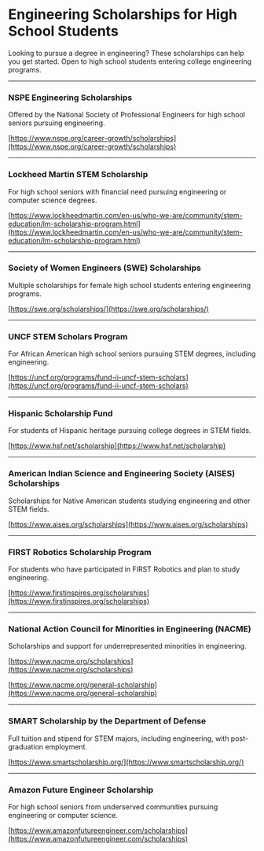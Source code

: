 # Engineering Scholarships for High School Students

Looking to pursue a degree in engineering? These scholarships can help you get started. Open to high school students entering college engineering programs.

---

### NSPE Engineering Scholarships  

Offered by the National Society of Professional Engineers for high school seniors pursuing engineering.  

<!-- [https://www.nspe.org/resources/students/scholarships](https://www.nspe.org/resources/students/scholarships) -->
[https://www.nspe.org/career-growth/scholarships](https://www.nspe.org/career-growth/scholarships)

---

### Lockheed Martin STEM Scholarship  

For high school seniors with financial need pursuing engineering or computer science degrees.  

[https://www.lockheedmartin.com/en-us/who-we-are/community/stem-education/lm-scholarship-program.html](https://www.lockheedmartin.com/en-us/who-we-are/community/stem-education/lm-scholarship-program.html)

---


### Society of Women Engineers (SWE) Scholarships  

Multiple scholarships for female high school students entering engineering programs.  

[https://swe.org/scholarships/](https://swe.org/scholarships/)

---

### UNCF STEM Scholars Program  

For African American high school seniors pursuing STEM degrees, including engineering.  

<!-- [https://uncf.org/programs/uncf-stem-scholars-program](https://uncf.org/programs/uncf-stem-scholars-program) -->
 [https://uncf.org/programs/fund-ii-uncf-stem-scholars](https://uncf.org/programs/fund-ii-uncf-stem-scholars) 

---

### Hispanic Scholarship Fund  

For students of Hispanic heritage pursuing college degrees in STEM fields.  

[https://www.hsf.net/scholarship](https://www.hsf.net/scholarship)

---

### American Indian Science and Engineering Society (AISES) Scholarships  

Scholarships for Native American students studying engineering and other STEM fields.  

[https://www.aises.org/scholarships](https://www.aises.org/scholarships)

---

### FIRST Robotics Scholarship Program  

For students who have participated in FIRST Robotics and plan to study engineering.  

[https://www.firstinspires.org/scholarships](https://www.firstinspires.org/scholarships)

---

### National Action Council for Minorities in Engineering (NACME)  

Scholarships and support for underrepresented minorities in engineering.  

[https://www.nacme.org/scholarships](https://www.nacme.org/scholarships)

[https://www.nacme.org/general-scholarship](https://www.nacme.org/general-scholarship)

---

### SMART Scholarship by the Department of Defense  

Full tuition and stipend for STEM majors, including engineering, with post-graduation employment.  

[https://www.smartscholarship.org/](https://www.smartscholarship.org/)

---

### Amazon Future Engineer Scholarship  

For high school seniors from underserved communities pursuing engineering or computer science.  

[https://www.amazonfutureengineer.com/scholarships](https://www.amazonfutureengineer.com/scholarships)